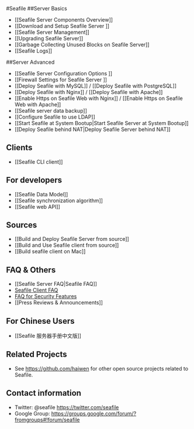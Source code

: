 #Seafile
##Server Basics
* [[Seafile Server Components Overview]]
* [[Download and Setup Seafile Server ]]
* [[Seafile Server Management]]
* [[Upgrading Seafile Server]]
* [[Garbage Collecting Unused Blocks on Seafile Server]]
* [[Seafile Logs]]

##Server Advanced
* [[Seafile Server Configuration Options ]]
* [[Firewall Settings for Seafile Server ]]
* [[Deploy Seafile with MySQL]] / [[Deploy Seafile with PostgreSQL]]
* [[Deploy Seafile with Nginx]] / [[Deploy Seafile with Apache]]
* [[Enable Https on Seafile Web with Nginx]] / [[Enable Https on Seafile Web with Apache]] 
* [[Seafile server data backup]]
* [[Configure Seafile to use LDAP]]
* [[Start Seafile at System Bootup|Start Seafile Server at System Bootup]]
* [[Deploy Seafile behind NAT|Deploy Seafile Server behind NAT]]

## Clients
* [[Seafile CLI client]]

## For developers
* [[Seafile Data Model]]
* [[Seafile synchronization algorithm]]
* [[Seafile web API]]

## Sources
* [[Build and Deploy Seafile Server from source]]
* [[Build and Use Seafile client from source]]
* [[Build seafile client on Mac]]

## FAQ & Others
* [[Seafile Server FAQ|Seafile FAQ]]
* [Seafile Client FAQ](https://seacloud.cc/group/3/wiki/)
* [FAQ for Security Features](https://seacloud.cc/group/3/wiki/faq-for-security-features/)
* [[Press Reviews & Announcements]]

## For Chinese Users
* [[Seafile 服务器手册中文版]]

## Related Projects
* See https://github.com/haiwen for other open source projects related to Seafile.

## Contact information
* Twitter: @seafile https://twitter.com/seafile
* Google Group: https://groups.google.com/forum/?fromgroups#!forum/seafile